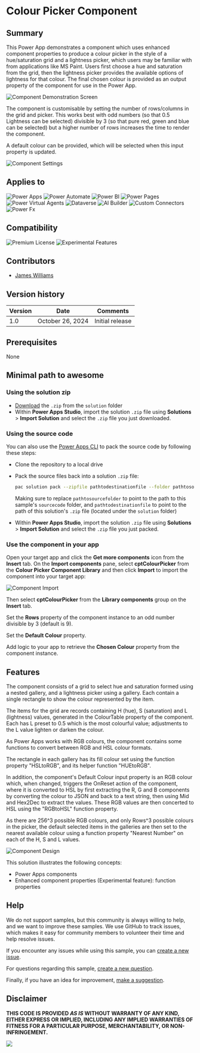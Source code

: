 # Colour Picker Component

## Summary

This Power App demonstrates a component which uses enhanced component properties to produce a colour picker in the style of a hue/saturation grid and a lightness picker, which users may be familiar with from applications like MS Paint. Users first choose a hue and saturation from the grid, then the lightness picker provides the available options of lightness for that colour. The final chosen colour is provided as an output property of the component for use in the Power App.

![Component Demonstration Screen](assets/Screen1.png)

The component is customisable by setting the number of rows/columns in the grid and picker. This works best with odd numbers (so that 0.5 Lightness can be selected) divisible by 3 (so that pure red, green and blue can be selected) but a higher number of rows increases the time to render the component.

A default colour can be provided, which will be selected when this input property is updated.

![Component Settings](assets/ComponentSettings.png)

## Applies to

![Power Apps](https://img.shields.io/badge/Power%20Apps-Yes-green "Yes")
![Power Automate](https://img.shields.io/badge/Power%20Automate-No-red "No")
![Power BI](https://img.shields.io/badge/Power%20BI-No-red "No")
![Power Pages](https://img.shields.io/badge/Power%20Pages-No-red "No")
![Power Virtual Agents](https://img.shields.io/badge/Power%20Virtual%20Agents-No-red "No")
![Dataverse](https://img.shields.io/badge/Dataverse-No-red "No")
![AI Builder](https://img.shields.io/badge/AI%20Builder-No-red "No")
![Custom Connectors](https://img.shields.io/badge/Custom%20Connectors-No-red "No")
![Power Fx](https://img.shields.io/badge/Power%20Fx-Yes-green "Yes")

## Compatibility

![Premium License](https://img.shields.io/badge/Premium%20License-Not%20Required-red.svg "Premium license not required")
![Experimental Features](https://img.shields.io/badge/Experimental%20Features-Yes-green.svg "Does rely on experimental features")

## Contributors

* [James Williams](https://github.com/wjamesw)

## Version history

Version|Date|Comments
-------|----|--------
1.0|October 26, 2024|Initial release

## Prerequisites

None

## Minimal path to awesome

### Using the solution zip

* [Download](./solution/colour-picker.zip) the `.zip` from the `solution` folder
* Within **Power Apps Studio**, import the solution `.zip` file using **Solutions** > **Import Solution** and select the `.zip` file you just downloaded.

### Using the source code

You can also use the [Power Apps CLI](https://docs.microsoft.com/powerapps/developer/data-platform/powerapps-cli) to pack the source code by following these steps:

* Clone the repository to a local drive
* Pack the source files back into a solution `.zip` file:

  ```bash
  pac solution pack --zipfile pathtodestinationfile --folder pathtosourcefolder --processCanvasApps
  ```

  Making sure to replace `pathtosourcefolder` to point to the path to this sample's `sourcecode` folder, and `pathtodestinationfile` to point to the path of this solution's `.zip` file (located under the `solution` folder)
* Within **Power Apps Studio**, import the solution `.zip` file using **Solutions** > **Import Solution** and select the `.zip` file you just packed.

### Use the component in your app

Open your target app and click the **Get more components** icon from the **Insert** tab. On the **Import components** pane, select **cptColourPicker** from the **Colour Picker Component Library** and then click **Import** to import the component into your target app:

![Component Import](assets/Import.png)

Then select **cptColourPicker** from the **Library components** group on the **Insert** tab.

Set the **Rows** property of the component instance to an odd number divisible by 3 (default is 9).

Set the **Default Colour** property.

Add logic to your app to retrieve the **Chosen Colour** property from the component instance.

## Features

The component consists of a grid to select hue and saturation formed using a nested gallery, and a lightness picker using a gallery. Each contain a single rectangle to show the colour represented by the item.

The items for the grid are records containing H (hue), S (saturation) and L (lightness) values, generated in the ColourTable property of the component. Each has L preset to 0.5 which is the most colourful value; adjustments to the L value lighten or darken the colour.

As Power Apps works with RGB colours, the component contains some functions to convert between RGB and HSL colour formats.

The rectangle in each gallery has its fill colour set using the function property "HSLtoRGB", and its helper function "HUEtoRGB".

In addition, the component's Default Colour input property is an RGB colour which, when changed, triggers the OnReset action of the component, where it is converted to HSL by first extracting the R, G and B components by converting the colour to JSON and back to a text string, then using Mid and Hex2Dec to extract the values. These RGB values are then concerted to HSL using the "RGBtoHSL" function property.

As there are 256^3 possible RGB colours, and only Rows^3 possible colours in the picker, the default selected items in the galleries are then set to the nearest available colour using a function property "Nearest Number" on each of the H, S and L values.

![Component Design](assets/ComponentDesign.png)

This solution illustrates the following concepts:

* Power Apps components
* Enhanced component properties (Experimental feature): function properties

<!--
RESERVED FOR REPO MAINTAINERS

We'll add the video from the community call recording here

## Video

[![YouTube video title](./assets/video-thumbnail.jpg)](https://www.youtube.com/watch?v=XXXXX "YouTube video title")
-->

## Help

We do not support samples, but this community is always willing to help, and we want to improve these samples. We use GitHub to track issues, which makes it easy for  community members to volunteer their time and help resolve issues.

If you encounter any issues while using this sample, you can [create a new issue](https://github.com/pnp/powerapps-samples/issues/new?assignees=&labels=Needs%3A+Triage+%3Amag%3A%2Ctype%3Abug-suspected&template=bug-report.yml&sample=colour-picker&authors=@wjamesw&title=colour-picker%20-%20).

For questions regarding this sample, [create a new question](https://github.com/pnp/powerapps-samples/issues/new?assignees=&labels=Needs%3A+Triage+%3Amag%3A%2Ctype%3Abug-suspected&template=question.yml&sample=colour-picker&authors=@wjamesw&title=colour-picker%20-%20).

Finally, if you have an idea for improvement, [make a suggestion](https://github.com/pnp/powerapps-samples/issues/new?assignees=&labels=Needs%3A+Triage+%3Amag%3A%2Ctype%3Abug-suspected&template=suggestion.yml&sample=colour-picker&authors=@wjamesw&title=colour-picker%20-%20).

## Disclaimer

**THIS CODE IS PROVIDED *AS IS* WITHOUT WARRANTY OF ANY KIND, EITHER EXPRESS OR IMPLIED, INCLUDING ANY IMPLIED WARRANTIES OF FITNESS FOR A PARTICULAR PURPOSE, MERCHANTABILITY, OR NON-INFRINGEMENT.**

<img src="https://m365-visitor-stats.azurewebsites.net/powerplatform-samples/samples/colour-picker"  aria-hidden="true" />
